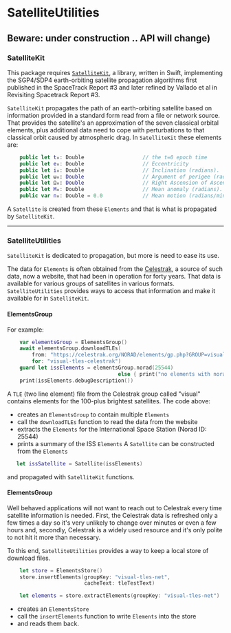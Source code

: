 # SatelliteUtilities
## Beware: under construction .. API will change)

### SatelliteKit

This package requires [`SatelliteKit`](https://github.com/gavineadie/SatelliteKit.git), a library, 
written in Swift, implementing the SGP4/SDP4 earth-orbiting satellite propagation algorithms first 
published in the SpaceTrack Report #3 and later refined by Vallado et al in Revisiting Spacetrack 
Report #3. 

`SatelliteKit` propagates the path of an earth-orbiting satellite based on information provided in
a standard form read from a file or network source.  That provides the satellite's an approximation
of the seven classical orbital elements, plus additional data need to cope with perturbations to 
that classical orbit caused by atmospheric drag.  In `SatelliteKit` these elements are:

```swift
    public let t₀: Double                   // the t=0 epoch time
    public let e₀: Double                   // Eccentricity
    public let i₀: Double                   // Inclination (radians).
    public let ω₀: Double                   // Argument of perigee (radians).
    public let Ω₀: Double                   // Right Ascension of Ascending node (radians).
    public let M₀: Double                   // Mean anomaly (radians).
    public var n₀: Double = 0.0             // Mean motion (radians/min)
```
A `Satellite` is created from these `Elements` and that is what is propagated  by `SatelliteKit`.
___

### SatelliteUtilities

`SatelliteKit` is dedicated to propagation, but more is need to ease its use.

The data for `Elements` is often obtained from the [Celestrak](celestrak.com), a source of such data,
now a website, that had been in operation for forty years.  That data is available for various groups
of satellites in various formats. `SatelliteUtilities` provides ways to access that information and
make it available for in `SatelliteKit`.  

#### ElementsGroup

For example:
```swift
    var elementsGroup = ElementsGroup()
    await elementsGroup.downloadTLEs(
        from: "https://celestrak.org/NORAD/elements/gp.php?GROUP=visual&FORMAT=tle", 
        for: "visual-tles-celestrak")
    guard let issElements = elementsGroup.norad(25544)
                                    else { print("no elements with norad# 25544"); . . . }
    print(issElements.debugDescription())
```
A `TLE` (two line element) file from the Celestrak group called "visual" contains elements for the 
100-plus brightest satellites.  The code above:
* creates an `ElementsGroup` to contain multiple `Elements`
* call the `downloadTLEs` function to read the data from the website
* extracts the `Elements` for the International Space Station (Norad ID: 25544)
* prints a summary of the ISS `Elements`
A `Satellite` can be constructed from the `Elements`
```swift
   let issSatellite = Satellite(issElements)
```
and propagated with `SatelliteKit` functions.

#### ElementsGroup

Well behaved applications will not want to reach out to Celestrak every time satellite information
is needed.  First, the Celestrak data is refreshed only a few times a day so it's very unlikely to change over 
minutes or even a few hours and, secondly, Celestrak is a widely used resource and it's only polite
to not hit it more than necessary.

To this end, `SatelliteUtilities` provides a way to keep a local store of download files.
```swift
    let store = ElementsStore()                         
    store.insertElements(groupKey: "visual-tles-net",
                         cacheText: tleTestText)        

    let elements = store.extractElements(groupKey: "visual-tles-net")     
```
* creates an `ElementsStore` 
* call the `insertElements` function to write `Elements` into the store
* and reads them back.
